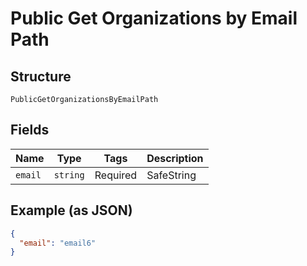 
# Public Get Organizations by Email Path

## Structure

`PublicGetOrganizationsByEmailPath`

## Fields

| Name | Type | Tags | Description |
|  --- | --- | --- | --- |
| `email` | `string` | Required | SafeString |

## Example (as JSON)

```json
{
  "email": "email6"
}
```

